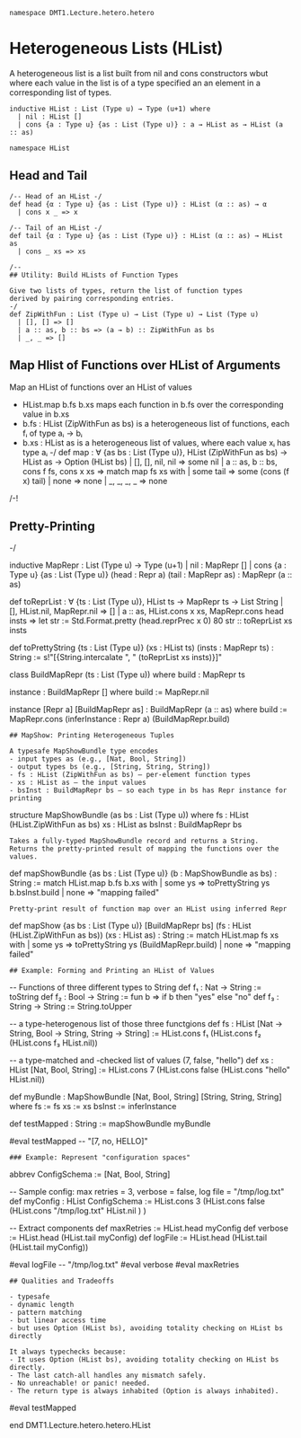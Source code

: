 ```lean
namespace DMT1.Lecture.hetero.hetero
```

# Heterogeneous Lists (HList)

A heterogeneous list is a list built from nil and cons
constructors wbut where each value in the list is of a type
specified an an element in a corresponding list of types.

<!-- toc -->

```lean
inductive HList : List (Type u) → Type (u+1) where
  | nil : HList []
  | cons {a : Type u} {as : List (Type u)} : a → HList as → HList (a :: as)

namespace HList
```


## Head and Tail

```lean
/-- Head of an HList -/
def head {α : Type u} {as : List (Type u)} : HList (α :: as) → α
  | cons x _ => x

/-- Tail of an HList -/
def tail {α : Type u} {as : List (Type u)} : HList (α :: as) → HList as
  | cons _ xs => xs

/--
## Utility: Build HLists of Function Types

Give two lists of types, return the list of function types
derived by pairing corresponding entries.
-/
def ZipWithFun : List (Type u) → List (Type u) → List (Type u)
  | [], [] => []
  | a :: as, b :: bs => (a → b) :: ZipWithFun as bs
  | _, _ => []
```

## Map Hlist of Functions over HList of Arguments
Map an HList of functions over an HList of values
- HList.map b.fs b.xs maps each function in b.fs over the corresponding value in b.xs
- b.fs : HList (ZipWithFun as bs) is a heterogeneous list of functions, each fᵢ of type aᵢ → bᵢ
- b.xs : HList as is a heterogeneous list of values, where each value xᵢ has type aᵢ
-/
def map
  : ∀ {as bs : List (Type u)},
    HList (ZipWithFun as bs) →
    HList as →
    Option (HList bs)
  | [], [], nil, nil => some nil
  | a :: as, b :: bs, cons f fs, cons x xs =>
      match map fs xs with
      | some tail => some (cons (f x) tail)
      | none => none
  | _, _, _, _ => none


/-!
## Pretty-Printing
-/

inductive MapRepr : List (Type u) → Type (u+1)
  | nil  : MapRepr []
  | cons {a : Type u} {as : List (Type u)} (head : Repr a) (tail : MapRepr as) : MapRepr (a :: as)

def toReprList : ∀ {ts : List (Type u)}, HList ts → MapRepr ts → List String
  | [], HList.nil, MapRepr.nil => []
  | a :: as, HList.cons x xs, MapRepr.cons head insts =>
      let str := Std.Format.pretty (head.reprPrec x 0) 80
      str :: toReprList xs insts

def toPrettyString {ts : List (Type u)} (xs : HList ts) (insts : MapRepr ts) : String :=
  s!"[{String.intercalate ", " (toReprList xs insts)}]"

class BuildMapRepr (ts : List (Type u)) where
  build : MapRepr ts

instance : BuildMapRepr [] where
  build := MapRepr.nil

instance [Repr a] [BuildMapRepr as] : BuildMapRepr (a :: as) where
  build := MapRepr.cons (inferInstance : Repr a) (BuildMapRepr.build)

```lean
## MapShow: Printing Heterogeneous Tuples

A typesafe MapShowBundle type encodes
- input types as (e.g., [Nat, Bool, String])
- output types bs (e.g., [String, String, String])
- fs : HList (ZipWithFun as bs) — per-element function types
- xs : HList as — the input values
- bsInst : BuildMapRepr bs — so each type in bs has Repr instance for printing
```
structure MapShowBundle (as bs : List (Type u)) where
  fs : HList (HList.ZipWithFun as bs)
  xs : HList as
  bsInst : BuildMapRepr bs


```lean
Takes a fully-typed MapShowBundle record and returns a String.
Returns the pretty-printed result of mapping the functions over the values.
```
def mapShowBundle {as bs : List (Type u)} (b : MapShowBundle as bs) : String :=
  match HList.map b.fs b.xs with
  | some ys => toPrettyString ys b.bsInst.build
  | none => "mapping failed"

```lean
Pretty-print result of function map over an HList using inferred Repr
```
def mapShow
  {as bs : List (Type u)} [BuildMapRepr bs]
  (fs : HList (HList.ZipWithFun as bs))
  (xs : HList as)
  : String :=
  match HList.map fs xs with
  | some ys => toPrettyString ys (BuildMapRepr.build)
  | none => "mapping failed"

```lean
## Example: Forming and Printing an HList of Values
```

-- Functions of three different types to String
def f₁ : Nat → String := toString
def f₂ : Bool → String := fun b => if b then "yes" else "no"
def f₃ : String → String := String.toUpper

-- a type-heterogenous list of those three functgions
def fs : HList [Nat → String, Bool → String, String → String] :=
  HList.cons f₁ (HList.cons f₂ (HList.cons f₃ HList.nil))

-- a type-matched and -checked list of values (7, false, "hello")
def xs : HList [Nat, Bool, String] :=
  HList.cons 7 (HList.cons false (HList.cons "hello" HList.nil))

def myBundle : MapShowBundle [Nat, Bool, String] [String, String, String] where
  fs := fs
  xs := xs
  bsInst := inferInstance

def testMapped : String := mapShowBundle myBundle

#eval testMapped -- "[7, no, HELLO]"



```lean
### Example: Represent "configuration spaces"
```

abbrev ConfigSchema := [Nat, Bool, String]

-- Sample config: max retries = 3, verbose = false, log file = "/tmp/log.txt"
def myConfig : HList ConfigSchema :=
  HList.cons
    3
    (HList.cons
      false
      (HList.cons
        "/tmp/log.txt"
        HList.nil
      )
    )

-- Extract components
def maxRetries := HList.head myConfig
def verbose := HList.head (HList.tail myConfig)
def logFile := HList.head (HList.tail (HList.tail myConfig))

#eval logFile   -- "/tmp/log.txt"
#eval verbose
#eval maxRetries

```lean
## Qualities and Tradeoffs

- typesafe
- dynamic length
- pattern matching
- but linear access time
- but uses Option (HList bs), avoiding totality checking on HList bs directly

It always typechecks because:
- It uses Option (HList bs), avoiding totality checking on HList bs directly.
- The last catch-all handles any mismatch safely.
- No unreachable! or panic! needed.
- The return type is always inhabited (Option is always inhabited).
```

#eval testMapped

end DMT1.Lecture.hetero.hetero.HList
